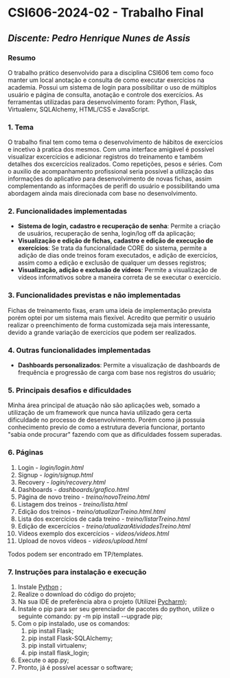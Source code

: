 # **CSI606-2024-02 - Trabalho Final**

## *Discente: Pedro Henrique Nunes de Assis*

<!-- Descrever um resumo sobre o trabalho. -->

### Resumo
  O trabalho prático desenvolvido para a disciplina CSI606 tem como foco manter um local anotação e consulta de como executar exercícios na academia. Possui um sistema de login para possíbilitar o uso de múltiplos
  usuário e página de consulta, anotação e controle dos exercícios. As ferramentas utilizadas para desenvolvimento foram: Python, Flask, Virtualenv, SQLAlchemy, HTML/CSS e JavaScript.
<!-- Apresentar o tema. -->
### 1. Tema

  O trabalho final tem como tema o desenvolvimento de hábitos de exercícios e incetivo à pratica dos mesmos. Com uma interface amigável é possível visualizar excercícios e adicionar registros do treinamento e também detalhes dos excercícios realizados. Como repetições, pesos e séries. Com o auxilio de acompanhamento profissional seria possível a utilização das informações do aplicativo para desenvolvimento de novas fichas, assim complementando as informações de perifl do usuário e possibilitando uma abordagem ainda mais direcionada com base no desenvolvimento. 

<!-- Descrever e limitar o escopo da aplicação. -->
### 2. Funcionalidades implementadas
  - **Sistema de login, cadastro e recuperação de senha**:  Permite a criação de usuários, recuperação de senha, login/log off da aplicação;
  - **Visualização e edição de fichas, cadastro e edição de execução de exercícios**: Se trata da funcionalidade CORE do sistema, permite a adição de dias onde treinos foram executados, e adição de exercicíos, assim como a edição e exclusão de qualquer um desses registros;
  - **Visualização, adição e exclusão de vídeos**: Permite a visualização de vídeos informativos sobre a maneira correta de se executar o exercicío.
<!-- Apresentar restrições de funcionalidades e de escopo. -->
### 3. Funcionalidades previstas e não implementadas

  Fichas de treinamento fixas, eram uma ideia de implementação prevista porém optei por um sistema mais flexível. Acredito que permitir o usuário realizar o preenchimento de forma customizada seja mais interessante, devido a grande variação de exercicíos que podem ser realizados.
  
### 4. Outras funcionalidades implementadas
  - **Dashboards personalizados**: Permite a visualização de dashboards de frequência e progressão de carga com base nos registros do usuário;

### 5. Principais desafios e dificuldades

Minha área principal de atuação não são aplicações web, somado a utilização de um framework que nunca havia utilizado gera certa dificuldade no processo de desenvolvimento. Porém como já possuia conhecimento previo de como a estrutura deveria funcionar, portanto "sabia onde procurar" fazendo com que as dificuldades fossem superadas. 

### 6. Páginas
1. Login - *login/login.html*
1. Signup - *login/signup.html*
1. Recovery - *login/recovery.html*
1. Dashboards - *dashboards/grafico.html*
1. Página de novo treino - *treino/novoTreino.html*
1. Listagem dos treinos - *treino/lista.html*
1. Edição dos treinos - *treino/atualizarTreino.html.html*
1. Lista dos excercícios de cada treino - *treino/listarTreino.html*
1. Edição de excercícios - *treino/atualizarAtividadesTreino.html*
1. Vídeos exemplo dos excercícios - *videos/videos.html*
1. Upload de novos vídeos - *videos/upload.html*

Todos podem ser encontrado em TP/templates.

### 7. Instruções para instalação e execução
1. Instale [Python](https://www.python.org/downloads/) ;
1. Realize o download do código do projeto; 
1. Na sua IDE de preferência abra o projeto (Utilizei [Pycharm](https://www.jetbrains.com/pycharm/));
1. Instale o pip para ser seu gerenciador de pacotes do python, utilize o seguinte comando: py -m pip install --upgrade pip;
1. Com o pip instalado, use os comandos:
    1. pip install Flask;
    1. pip install Flask-SQLAlchemy;
    1. pip install virtualenv;
    1. pip install flask_login;
1. Execute o app.py;
1. Pronto, já é possível acessar o software;
<!-- Descrever o que deve ser feito para instalar (ou baixar) a aplicação, o que precisa ser configurando (parâmetros, banco de dados e afins) e como executá-la. -->    

 
